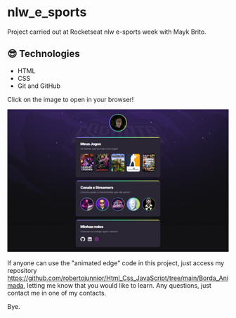 # nlw_e_sports
Project carried out at Rocketseat nlw e-sports week with Mayk Brito.

##  😎 Technologies

- HTML
- CSS
- Git and GitHub

Click on the image to open in your browser!

<a target="_blank" href="https://robertojunnior.github.io/nlw_e_sports/"><img src="https://github.com/robertojunnior/nlw_e_sports/blob/main/assets/nlw-esports-capture.png?raw=true" alt="imagem do projeto nlw e-sports"></a>

If anyone can use the "animated edge" code in this project, just access my repository https://github.com/robertojunnior/Html_Css_JavaScript/tree/main/Borda_Animada, letting me know that you would like to learn.
Any questions, just contact me in one of my contacts.

Bye.
